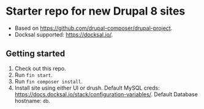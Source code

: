 # Starter repo for new Drupal 8 sites

- Based on https://github.com/drupal-composer/drupal-project.
- Docksal supported: https://docksal.io/.

## Getting started

1. Check out this repo.
2. Run `fin start`.
3. Run `fin composer install`.
4. Install site using either UI or drush. Default MySQL creds: https://docs.docksal.io/stack/configuration-variables/. Default Database hostname: `db`.
